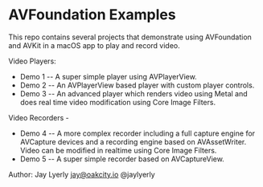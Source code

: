 # AVFoundation Examples

This repo contains several projects that demonstrate using AVFoundation and AVKit in a macOS app to play and record video.

Video Players:

* Demo 1 -- A super simple player using AVPlayerView.
* Demo 2 -- An AVPlayerView based player with custom player controls.
* Demo 3 -- An advanced player which renders video using Metal and does real time video modification using Core Image Filters.

Video Recorders -

* Demo 4 -- A more complex recorder including a full capture engine for AVCapture devices and a recording engine based on AVAssetWriter.  Video can be modified in realtime using Core Image Filters.
* Demo 5 -- A super simple recorder based on AVCaptureView.

Author:
Jay Lyerly
jay@oakcity.io
@jaylyerly

